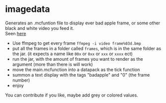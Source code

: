# imagedata
Generates an .mcfuntion file to display ever bad apple frame, or some other black and white video you feed it.  
Seen [here](https://youtu.be/1aOsH4fxYeQhttps://youtu.be/1aOsH4fxYeQ)

- Use ffmpeg to get every frame `ffmpeg -i video frame%03d.bmp`
- put all the frames in a folder called `frames`, which is in the same folder as the jar. (it expects a name like `00x` or `0xx` or `xxx` or `xxxx` ect)
- run the jar, with the amount of frames you want to render as the argument (more than there is will work)
- move the main.mcfunction into a datapack as the tick function
- summon a text display with the tags "badapple" and "0" (the frame number)
- enjoy

You can contribute if you like, maybe add grey or colored values.
